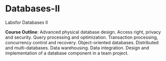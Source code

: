# Databases-II

Labsfor Databases II

**Course Outline**: Advanced physical database design. Access right, privacy and security. Query processing and optimization. Transaction processing, concurrency control and recovery. Object-oriented databases. Distributed and multi-databases. Data warehousing. Data integration. Design and implementation of a database component in a team project.
